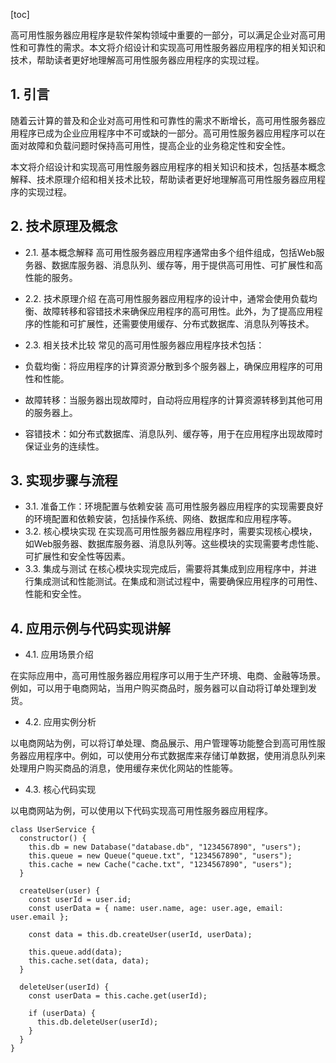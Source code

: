 
[toc]                    
                
                
高可用性服务器应用程序是软件架构领域中重要的一部分，可以满足企业对高可用性和可靠性的需求。本文将介绍设计和实现高可用性服务器应用程序的相关知识和技术，帮助读者更好地理解高可用性服务器应用程序的实现过程。

## 1. 引言

随着云计算的普及和企业对高可用性和可靠性的需求不断增长，高可用性服务器应用程序已成为企业应用程序中不可或缺的一部分。高可用性服务器应用程序可以在面对故障和负载问题时保持高可用性，提高企业的业务稳定性和安全性。

本文将介绍设计和实现高可用性服务器应用程序的相关知识和技术，包括基本概念解释、技术原理介绍和相关技术比较，帮助读者更好地理解高可用性服务器应用程序的实现过程。

## 2. 技术原理及概念

- 2.1. 基本概念解释
高可用性服务器应用程序通常由多个组件组成，包括Web服务器、数据库服务器、消息队列、缓存等，用于提供高可用性、可扩展性和高性能的服务。

- 2.2. 技术原理介绍
在高可用性服务器应用程序的设计中，通常会使用负载均衡、故障转移和容错技术来确保应用程序的高可用性。此外，为了提高应用程序的性能和可扩展性，还需要使用缓存、分布式数据库、消息队列等技术。

- 2.3. 相关技术比较
常见的高可用性服务器应用程序技术包括：

- 负载均衡：将应用程序的计算资源分散到多个服务器上，确保应用程序的可用性和性能。
- 故障转移：当服务器出现故障时，自动将应用程序的计算资源转移到其他可用的服务器上。
- 容错技术：如分布式数据库、消息队列、缓存等，用于在应用程序出现故障时保证业务的连续性。

## 3. 实现步骤与流程

- 3.1. 准备工作：环境配置与依赖安装
高可用性服务器应用程序的实现需要良好的环境配置和依赖安装，包括操作系统、网络、数据库和应用程序等。
- 3.2. 核心模块实现
在实现高可用性服务器应用程序时，需要实现核心模块，如Web服务器、数据库服务器、消息队列等。这些模块的实现需要考虑性能、可扩展性和安全性等因素。
- 3.3. 集成与测试
在核心模块实现完成后，需要将其集成到应用程序中，并进行集成测试和性能测试。在集成和测试过程中，需要确保应用程序的可用性、性能和安全性。

## 4. 应用示例与代码实现讲解

- 4.1. 应用场景介绍

在实际应用中，高可用性服务器应用程序可以用于生产环境、电商、金融等场景。例如，可以用于电商网站，当用户购买商品时，服务器可以自动将订单处理到发货。
- 4.2. 应用实例分析

以电商网站为例，可以将订单处理、商品展示、用户管理等功能整合到高可用性服务器应用程序中。例如，可以使用分布式数据库来存储订单数据，使用消息队列来处理用户购买商品的消息，使用缓存来优化网站的性能等。
- 4.3. 核心代码实现

以电商网站为例，可以使用以下代码实现高可用性服务器应用程序。

```
class UserService {
  constructor() {
    this.db = new Database("database.db", "1234567890", "users");
    this.queue = new Queue("queue.txt", "1234567890", "users");
    this.cache = new Cache("cache.txt", "1234567890", "users");
  }

  createUser(user) {
    const userId = user.id;
    const userData = { name: user.name, age: user.age, email: user.email };

    const data = this.db.createUser(userId, userData);

    this.queue.add(data);
    this.cache.set(data, data);
  }

  deleteUser(userId) {
    const userData = this.cache.get(userId);

    if (userData) {
      this.db.deleteUser(userId);
    }
  }
}
```

```

